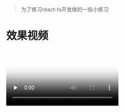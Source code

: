 > 为了练习react-ts开发做的一些小练习

# 效果视频
<video id="video" controls="" preload="none" poster="封面">
      <source id="mp4" src=src="https://blog-1303885568.cos.ap-chengdu.myqcloud.com/img/viode.mov" >
</videos>



# 效果图
<img  src="https://blog-1303885568.cos.ap-chengdu.myqcloud.com/img/462A7533-0AC5-4538-B987-1C3B088206CE.png" style="width:100%"/>

